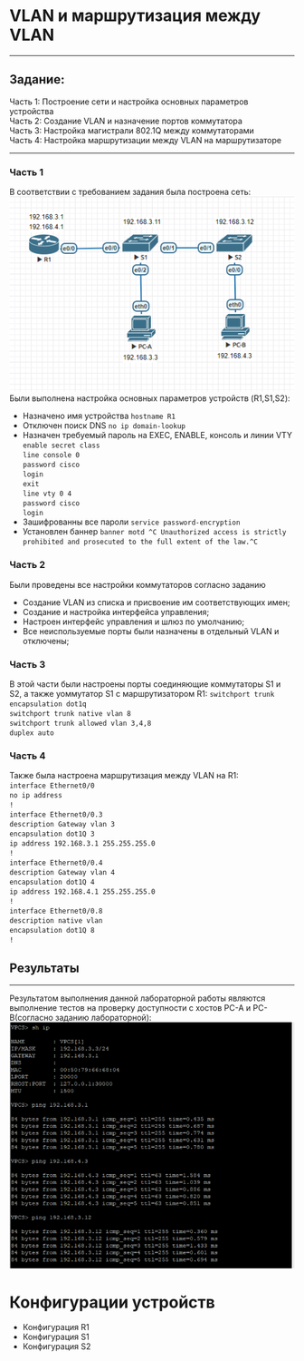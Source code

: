 # VLAN и маршрутизация между VLAN
_____
## Задание:
Часть 1: Построение сети и настройка основных параметров устройства  
Часть 2: Создание VLAN и назначение портов коммутатора  
Часть 3: Настройка магистрали 802.1Q между коммутаторами  
Часть 4: Настройка маршрутизации между VLAN на маршрутизаторе  
___
### Часть 1
В соответствии с требованием задания была построена сеть:  
![scheme](https://github.com/Alnor23/OTUS_NETWORK/blob/main/labs/lab1_vlan/lab1_scheme.png)  
Были выполнена настройка основных параметров устройств (R1,S1,S2):  
- Назначено имя устройства `hostname R1`  
- Отключен поиск DNS `no ip domain-lookup`
- Назначен требуемый пароль на EXEC, ENABLE, консоль и линии VTY  
`enable secret class`  
`line console 0`  
`password cisco`  
`login`  
`exit`  
`line vty 0 4`  
`password cisco`  
`login`  
- Зашифрованны все пароли `service password-encryption`  
- Установлен баннер `banner motd ^C Unauthorized access is strictly prohibited and prosecuted to the full extent of the law.^C`  
### Часть 2
Были проведены все настройки коммутаторов согласно заданию
- Создание VLAN из списка и присвоение им соответствующих имен;
- Создание и настройка интерфейса управления;
- Настроен интерфейс управления и шлюз по умолчанию;
- Все неиспользуемые порты были назначены в отдельный VLAN и отключены;
### Часть 3  
В этой части были настроены порты соединяющие коммутаторы S1 и S2, а также уоммутатор S1 с маршрутизатором R1: 
`switchport trunk encapsulation dot1q`  
`switchport trunk native vlan 8`  
`switchport trunk allowed vlan 3,4,8`  
`duplex auto`  
### Часть 4
Также была настроена маршрутизация между VLAN на R1:  
`interface Ethernet0/0`  
 `no ip address`  
`!`  
`interface Ethernet0/0.3`  
`description Gateway vlan 3`  
`encapsulation dot1Q 3`  
`ip address 192.168.3.1 255.255.255.0`  
`!`  
`interface Ethernet0/0.4`  
`description Gateway vlan 4`  
`encapsulation dot1Q 4`  
`ip address 192.168.4.1 255.255.255.0`  
`!`  
`interface Ethernet0/0.8`  
`description native vlan`  
`encapsulation dot1Q 8`  
`!`  
## Результаты
___
Результатом выполнения данной лабораторной работы являются выполнение тестов на проверку доступности с хостов PC-A и PC-B(согласно заданию лабораторной):  
![PC-A](https://github.com/Alnor23/OTUS_NETWORK/blob/main/labs/lab1_vlan/PC-A.png)

# Конфигурации устройств
- Конфигурация R1
- Конфигурация S1
- Конфигурация S2






